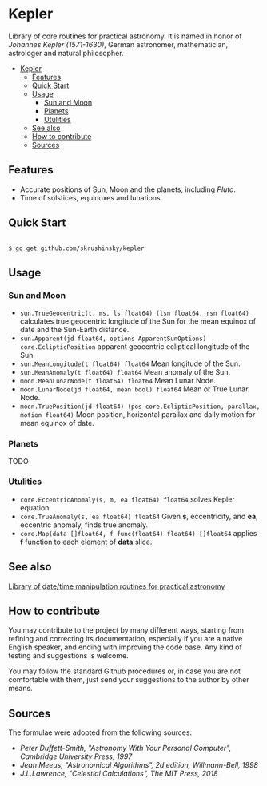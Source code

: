 # Kepler

Library of core routines for practical astronomy. It is named in honor of 
*Johannes Kepler (1571-1630)*, German astronomer, mathematician, astrologer and natural philosopher.

- [Kepler](#kepler)
  - [Features](#features)
  - [Quick Start](#quick-start)
  - [Usage](#usage)
    - [Sun and Moon](#sun-and-moon)
    - [Planets](#planets)
    - [Utulities](#utulities)
  - [See also](#see-also)
  - [How to contribute](#how-to-contribute)
  - [Sources](#sources)


## Features

* Accurate positions of Sun, Moon and the planets, including _Pluto_.
* Time of solstices, equinoxes and lunations.

## Quick Start

```console

$ go get github.com/skrushinsky/kepler

```

## Usage

### Sun and Moon

* `sun.TrueGeocentric(t, ms, ls float64) (lsn float64, rsn float64)` calculates true geocentric longitude of the Sun for the mean equinox of date and the Sun-Earth distance.
* `sun.Apparent(jd float64, options ApparentSunOptions) core.EclipticPosition` apparent geocentric ecliptical longitude of the Sun.
* `sun.MeanLongitude(t float64) float64` Mean longitude of the Sun.
* `sun.MeanAnomaly(t float64) float64` Mean anomaly of the Sun. 
* `moon.MeanLunarNode(t float64) float64` Mean Lunar Node. 
* `moon.LunarNode(jd float64, mean bool) float64` Mean or True Lunar Node.
* `moon.TruePosition(jd float64) (pos core.EclipticPosition, parallax, motion float64)` Moon position, horizontal parallax and daily motion for mean equinox of date.

### Planets

TODO

### Utulities

* `core.EccentricAnomaly(s, m, ea float64) float64` solves Kepler equation.
* `core.TrueAnomaly(s, ea float64) float64` Given **s**, eccentricity, and **ea**, eccentric anomaly, finds true anomaly.
* `core.Map(data []float64, f func(float64) float64) []float64` applies **f** function to each element of **data** slice.

## See also

[Library of date/time manipulation routines for practical astronomy](https://github.com/skrushinsky/scaliger)


## How to contribute

You may contribute to the project by many different ways, starting from refining and correcting its documentation,
especially if you are a native English speaker, and ending with improving the code base. Any kind of testing and suggestions is welcome.

You may follow the standard Github procedures or, in case you are not comfortable with them, just send your suggestions
to the author by other means.

## Sources

The formulae were adopted from the following sources:

* _Peter Duffett-Smith, "Astronomy With Your Personal Computer", Cambridge University Press, 1997_
* _Jean Meeus, "Astronomical Algorithms", 2d edition, Willmann-Bell, 1998_
* _J.L.Lawrence, "Celestial Calculations", The MIT Press, 2018_


